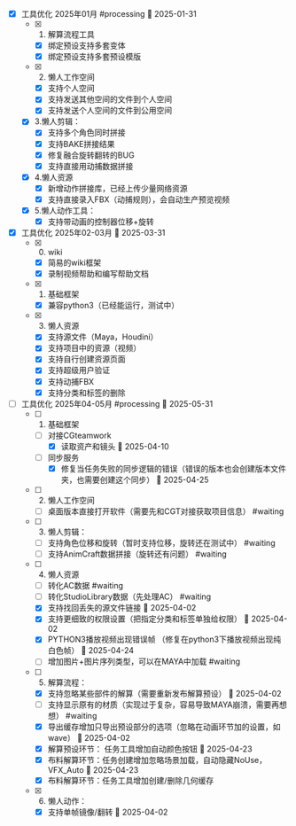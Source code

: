 - [x] 工具优化 2025年01月 #processing 📅 2025-01-31
	- [x] 1. 解算流程工具
		- [x] 绑定预设支持多套变体
		- [x] 绑定预设支持多套预设模版
	- [x] 2. 懒人工作空间
		- [x] 支持个人空间
		- [x] 支持发送其他空间的文件到个人空间
		- [x] 支持发送个人空间的文件到公用空间
	- [x] 3.懒人剪辑：
		- [x] 支持多个角色同时拼接
		- [x] 支持BAKE拼接结果
		- [x] 修复融合旋转翻转的BUG
		- [x] 支持直接用动捕数据拼接
	- [x] 4.懒人资源
		- [x] 新增动作拼接库，已经上传少量网络资源
		- [x] 支持直接录入FBX（动捕规则），会自动生产预览视频
	- [x] 5.懒人动作工具：
		- [x] 支持带动画的控制器位移+旋转

- [x] 工具优化 2025年02-03月 📅 2025-03-31
	- [x]  0. wiki
		- [x] 简易的wiki框架
		- [x] 录制视频帮助和编写帮助文档
	- [x] 1. 基础框架
		- [x] 兼容python3（已经能运行，测试中）
	- [x] 3. 懒人资源
		- [x] 支持源文件（Maya，Houdini）
		- [x] 支持项目中的资源（视频）
		- [x] 支持自行创建资源页面
		- [x] 支持超级用户验证
		- [x] 支持动捕FBX
		- [x] 支持分类和标签的删除

- [ ] 工具优化 2025年04-05月 #processing 📅 2025-05-31
	- [ ] 1. 基础框架
		- [ ] 对接CGteamwork
			- [x] 读取资产和镜头  📅 2025-04-10 
		- [ ] 同步服务
			- [x] 修复当任务失败的同步逻辑的错误（错误的版本也会创建版本文件夹，也需要创建这个同步） 📅 2025-04-25
	- [ ] 2. 懒人工作空间
		- [ ] 桌面版本直接打开软件（需要先和CGT对接获取项目信息） #waiting
	- [ ] 3. 懒人剪辑：
		- [ ] 支持角色位移和旋转（暂时支持位移，旋转还在测试中） #waiting
		- [ ] 支持AnimCraft数据拼接（旋转还有问题） #waiting 
	- [ ] 4. 懒人资源
		- [ ] 转化AC数据 #waiting
		- [ ] 转化StudioLibrary数据（先处理AC） #waiting
		- [x] 支持找回丢失的源文件链接 📅 2025-04-02 
		- [x] 支持更细致的权限设置（把指定分类和标签单独给权限） 📅 2025-04-02 
		- [x] PYTHON3播放视频出现错误帧 （修复在python3下播放视频出现纯白色帧） 📅 2025-04-24
		- [ ] 增加图片+图片序列类型，可以在MAYA中加载 #waiting 
	
	- [ ] 5. 解算流程：
		- [x] 支持忽略某些部件的解算（需要重新发布解算预设） 📅 2025-04-02 
		- [ ] 支持显示原有的材质（实现过于复杂，容易导致MAYA崩溃，需要再想想） #waiting
		- [x] 导出缓存增加只导出预设部分的选项（忽略在动画环节加的设置，如wave）  📅 2025-04-02 
		- [x] 解算预设环节： 任务工具增加自动颜色按钮 📅 2025-04-23
		- [x] 布料解算环节：任务创建增加忽略场景加载，自动隐藏NoUse， VFX_Auto 📅 2025-04-23
		- [x] 布料解算环节：任务工具增加创建/删除几何缓存
	- [x] 6. 懒人动作：
		- [x] 支持单帧镜像/翻转 📅 2025-04-02 
